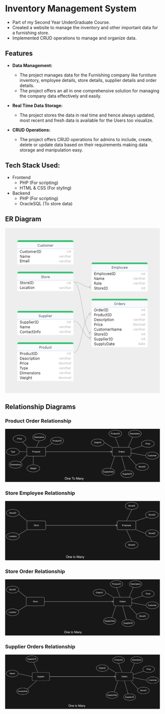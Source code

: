 # Inventory Management System

- Part of my Second Year UnderGraduate Course.
- Created a website to manage the inventory and other important data for a furnishing store.
- Implemented CRUD operations to manage and organize data.

## Features

- **Data Management:**
  - The project manages data for the Furnishing company like furniture inventory, employee details, store details, supplier details and order details.
  - The project offers an all in one comprehensive solution for managing the company data effectively and easily.
- **Real Time Data Storage:**

  - The project stores the data in real time and hence always updated, most recent and fresh data is available for the Users too visualize.

- **CRUD Operations:**
  - The project offers CRUD operations for admins to include, create, delete or update data based on their requirements making data storage and manipulation easy.

## Tech Stack Used:

- Frontend
  - PHP (For scripting)
  - HTML & CSS (For styling)
- Backend
  - PHP (For scripting)
  - OracleSQL (To store data)

## ER Diagram

![ER Diagram](Diagrams/UML_Based_ER_Diagram.png)

## Relationship Diagrams

### Product Order Relationship

![Products-Orders](Diagrams/One-To-Many-Relationships/Products-Orders.png)

### Store Employee Relationship

![Store-Employee](Diagrams/One-To-Many-Relationships/Store-Employee.png)

### Store Order Relationship

![Store-Orders](Diagrams/One-To-Many-Relationships/Store-Orders.png)

### Supplier Orders Relationship

![Supplier-Orders](Diagrams/One-To-Many-Relationships/Supplier-Orders.png)
